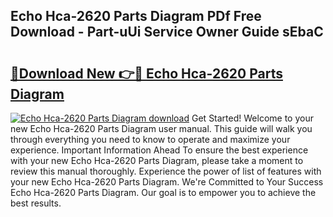 ## Echo Hca-2620 Parts Diagram PDf Free Download - Part-uUi Service Owner Guide sEbaC

# <h2><a href="http://dfkpv8.blite.top/?on=Echo+Hca-2620+Parts+Diagram">🔗Download New 👉🔴 Echo Hca-2620 Parts Diagram</a></h2>

[![Echo Hca-2620 Parts Diagram download](https://i.imgur.com/lujVjoI.png)](http://dfkpv8.blite.top/?on=Echo+Hca-2620+Parts+Diagram)
Get Started! Welcome to your new Echo Hca-2620 Parts Diagram user manual. This guide will walk you through everything you need to know to operate and maximize your experience. Important Information Ahead To ensure the best experience with your new Echo Hca-2620 Parts Diagram, please take a moment to review this manual thoroughly. Experience the power of list of features with your new Echo Hca-2620 Parts Diagram. We're Committed to Your Success Echo Hca-2620 Parts Diagram. Our goal is to empower you to achieve the best results.
